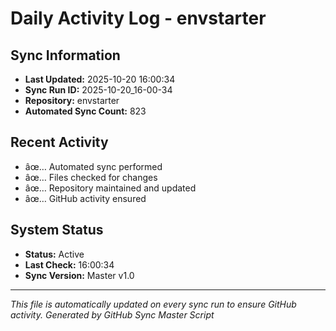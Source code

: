 ﻿# Daily Activity Log - envstarter

## Sync Information
- **Last Updated:** 2025-10-20 16:00:34
- **Sync Run ID:** 2025-10-20_16-00-34
- **Repository:** envstarter
- **Automated Sync Count:** 823

## Recent Activity
- âœ… Automated sync performed
- âœ… Files checked for changes
- âœ… Repository maintained and updated
- âœ… GitHub activity ensured

## System Status
- **Status:** Active
- **Last Check:** 16:00:34
- **Sync Version:** Master v1.0

---
*This file is automatically updated on every sync run to ensure GitHub activity.*
*Generated by GitHub Sync Master Script*
